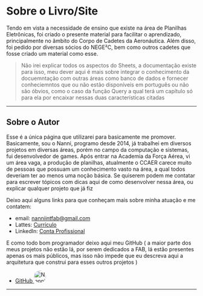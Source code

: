 # Sobre o Livro/Site

Tendo em vista a necessidade de ensino que existe na área de Planilhas Eletrônicas, foi criado o presente material para facilitar o aprendizado, principalmente no âmbito do Corpo de Cadetes da Aeronáutica. Além disso, foi pedido por diversas sócios do NEGE²C, bem como outros cadetes que fosse criado um material como esse.

> Não irei explicar todos os aspectos do Sheets, a documentação existe para isso, meu dever aqui é mais sobre integrar o conhecimento da docuemntação com outras áreas como banco de dados e fornecer conheciemntos que ou não estão disponíveis em português ou não são óbvios, como o caso da função Query a qual terá um capítulo só para ela por encaixar nessas duas características citadas

---

## Sobre o Autor

Esse é a única página que utilizarei para basicamente me promover. Basicamente, sou o Nanni, programo desde 2014, já trabalhei em diversos projetos em diversas áreas, porém no campo da computação e sistemas, fui desenvolvedor de games. Após entrar na Academia da Força Aérea, vi um área vaga, a produção de planilhas, atualmente o CCAER carece muito de pessoas que possuam um conhecimento vasto na área, a qual todos deveriam ter ao menos uma noção básica.
Se quiserem podem me contatar para escrever tópicos com dicas aqui de como desenvolver nessa área, ou explicar qualquer projeto que já fiz

Deixo aqui alguns links para que conheçam mais sobre minha atuação e me contatem:

- email: nanniintfab@gmail.com
- Lattes: [Currículo](https://lattes.cnpq.br/2658031034262091)
- LinkedIn: [Conta Profissional](https://www.linkedin.com/in/jo%C3%A3o-pedro-santos-nanni-328857285/)

E como todo bom programador deixo aqui meu GitHub ( a maior parte dos meus projetos não estão lá, por serem dedicados a FAB, lá estão presentes apenas os mais públicos, mas isso não impede que eu descreva aqui a arquitetura que construi para esses outros projetos )

- [GitHub <img src="https://avatars.githubusercontent.com/u/121840951?v=4" alt="Nanni Icon" style="height: 2rem; width: 2rem; border-radius: 1rem"/>](https://github.com/userNanni)

---
